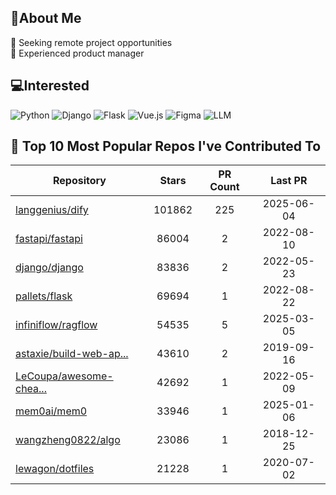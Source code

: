 ## 💫About Me 
👯 Seeking remote project opportunities   
🌱 Experienced product manager

## 💻Interested
![Python](https://img.shields.io/badge/python-3670A0?style=for-the-badge&logo=python&logoColor=ffdd54) ![Django](https://img.shields.io/badge/django-%23092E20.svg?style=for-the-badge&logo=django&logoColor=white) ![Flask](https://img.shields.io/badge/flask-%23000.svg?style=for-the-badge&logo=flask&logoColor=white) ![Vue.js](https://img.shields.io/badge/vuejs-%2335495e.svg?style=for-the-badge&logo=vuedotjs&logoColor=%234FC08D)  ![Figma](https://img.shields.io/badge/figma-%23F24E1E.svg?style=for-the-badge&logo=figma&logoColor=white) ![LLM](https://img.shields.io/badge/LLM-%23412991.svg?style=for-the-badge&logo=openai&logoColor=white)

## 🌟 Top 10 Most Popular Repos I've Contributed To

| Repository | Stars | PR Count | Last PR |
|-----|:---:|:---:|:---:|
| [langgenius/dify](https://github.com/langgenius/dify) | 101862 | 225 | 2025-06-04 |
| [fastapi/fastapi](https://github.com/fastapi/fastapi) | 86004 | 2 | 2022-08-10 |
| [django/django](https://github.com/django/django) | 83836 | 2 | 2022-05-23 |
| [pallets/flask](https://github.com/pallets/flask) | 69694 | 1 | 2022-08-22 |
| [infiniflow/ragflow](https://github.com/infiniflow/ragflow) | 54535 | 5 | 2025-03-05 |
| [astaxie/build-web-ap...](https://github.com/astaxie/build-web-application-with-golang) | 43610 | 2 | 2019-09-16 |
| [LeCoupa/awesome-chea...](https://github.com/LeCoupa/awesome-cheatsheets) | 42692 | 1 | 2022-05-09 |
| [mem0ai/mem0](https://github.com/mem0ai/mem0) | 33946 | 1 | 2025-01-06 |
| [wangzheng0822/algo](https://github.com/wangzheng0822/algo) | 23086 | 1 | 2018-12-25 |
| [lewagon/dotfiles](https://github.com/lewagon/dotfiles) | 21228 | 1 | 2020-07-02 |

